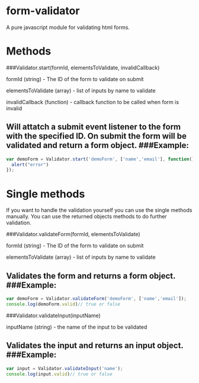 # form-validator
A pure javascript module for validating html forms. 

# Methods

###Validator.start(formId, elementsToValidate, invalidCallback)

formId (string) - The ID of the form to validate on submit

elementsToValidate (array) - list of inputs by name to validate

invalidCallback (function) - callback function to be called when form is invalid

Will attatch a submit event listener to the form with the specified ID. On submit the form will be validated and return a form object.
###Example:
---
```javascript
var demoForm = Validator.start('demoForm', ['name','email'], function(){
  alert("error")
});
```
# Single methods
If you want to handle the validation yourself you can use the single methods manually. You can use the returned objects methods to do further validation.  

###Validator.validateForm(formId, elementsToValidate)

formId (string) - The ID of the form to validate on submit

elementsToValidate (array) - list of inputs by name to validate

Validates the form and returns a form object. 
###Example:
---
```javascript
var demoForm = Validator.validateForm('demoForm', ['name','email']);
console.log(demoForm.valid)// true or false
```
###Validator.validateInput(inputName)

inputName (string) - the name of the input to be validated

Validates the input and returns an input object. 
###Example:
---
```javascript
var input = Validator.validateInput('name');
console.log(input.valid)// true or false

